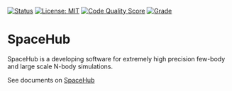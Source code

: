 [![Status](https://github.com/YihanWangAstro/SpaceHub/workflows/Build/badge.svg)](https://github.com/YihanWangAstro/SpaceHub/actions) [![License: MIT](https://img.shields.io/badge/License-MIT-blue.svg)](https://github.com/YihanWangAstro/SpaceHub/blob/master/LICENSE.md) [![Code Quality Score](https://www.code-inspector.com/project/18448/score/svg)](https://frontend.code-inspector.com/public/project/18448/SpaceHub/dashboard) [![Grade](https://www.code-inspector.com/project/18448/status/svg)](https://frontend.code-inspector.com/public/project/18448/SpaceHub/dashboard)

# SpaceHub

SpaceHub is a developing software for extremely high precision few-body and large scale N-body simulations.

See documents on [SpaceHub](https://yihanwangastro.github.io/SpaceHubWeb/)
